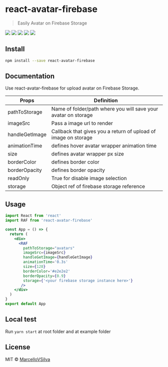 # react-avatar-firebase

> Easily Avatar on Firebase Storage


[![](https://img.shields.io/npm/v/react-avatar-firebase.svg)](https://www.npmjs.com/package/react-avatar-firebase) [![](https://img.shields.io/badge/code_style-standard-brightgreen.svg)](https://standardjs.com)
![](https://img.shields.io/david/peer/MarcelloVSilva/react-avatar-firebase)
![](https://img.shields.io/bundlephobia/min/react-avatar-firebase)
![](https://img.shields.io/david/dev/MarcelloVSilva/react-avatar-firebase)
## Install

```bash
npm install --save react-avatar-firebase
```

## Documentation
Use react-avatar-firebase for upload avatar on Firebase Storage.

| Props  |  Definition |
| ------------ | ------------ |
| pathToStorage  |  Name of folder/path where you will save your avatar on storage |
| imageSrc |  Pass a image url to render |
| handleGetImage | Callback that gives you a return of upload of image on storage |
| animationTime | defines hover avatar wrapper animation time |
| size | defines avatar wrapper px size |
| borderColor | defines border color |
| borderOpacity | defines border opacity |
| readOnly | True for disable image selection  |
| storage | Object ref of firebase storage reference  |

## Usage

```jsx
import React from 'react'
import RAF from 'react-avatar-firebase'

const App = () => {
  return (
    <div>
      <RAF
        pathToStorage="avatars"
        imageSrc={imageSrc}
        handleGetImage={handleGetImage}
        animationTime='0.3s'
        size={128}
        borderColor='#e2e2e2'
        borderOpacity={0.9}
        storage={'<your firebase storage instance here>'}
       />
    </div>
  )
}
export default App
```

## Local test

Run `yarn start` at root folder and at example folder

## License

MIT © [MarcelloVSilva](https://github.com/MarcelloVSilva)
